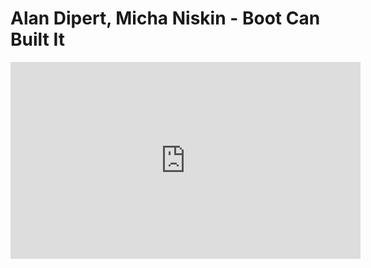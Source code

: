 # Alan Dipert, Micha Niskin - Boot Can Built It

<center>
<iframe width="560" height="315" src="https://www.youtube.com/embed/TcnzB2tB-8Q" frameborder="0" allowfullscreen></iframe>
</center>

